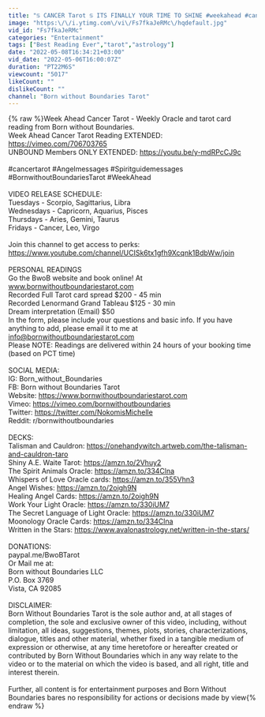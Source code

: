 ```yaml
---
title: "♋️ CANCER Tarot ♋️ ITS FINALLY YOUR TIME TO SHINE #weekahead #cancer #cancertarot #astrology"
image: "https:\/\/i.ytimg.com\/vi\/Fs7fkaJeRMc\/hqdefault.jpg"
vid_id: "Fs7fkaJeRMc"
categories: "Entertainment"
tags: ["Best Reading Ever","tarot","astrology"]
date: "2022-05-08T16:34:21+03:00"
vid_date: "2022-05-06T16:00:07Z"
duration: "PT22M6S"
viewcount: "5017"
likeCount: ""
dislikeCount: ""
channel: "Born without Boundaries Tarot"
---
```

{% raw %}Week Ahead Cancer Tarot - Weekly Oracle and tarot card reading from Born without Boundaries. <br />Week Ahead Cancer Tarot Reading EXTENDED: <a rel="nofollow" target="blank" href="https://vimeo.com/706703765">https://vimeo.com/706703765</a><br />UNBOUND Members ONLY EXTENDED: <a rel="nofollow" target="blank" href="https://youtu.be/y-mdRPcCJ9c">https://youtu.be/y-mdRPcCJ9c</a><br /><br />#cancertarot #Angelmessages #Spiritguidemessages #BornwithoutBoundariesTarot #WeekAhead<br /><br />VIDEO RELEASE SCHEDULE:<br />Tuesdays - Scorpio, Sagittarius, Libra<br />Wednesdays - Capricorn, Aquarius, Pisces<br />Thursdays - Aries, Gemini, Taurus<br />Fridays - Cancer, Leo, Virgo<br /><br />Join this channel to get access to perks:<br /><a rel="nofollow" target="blank" href="https://www.youtube.com/channel/UCISk6tx1gfh9Xcqnk1BdbWw/join">https://www.youtube.com/channel/UCISk6tx1gfh9Xcqnk1BdbWw/join</a><br /><br />PERSONAL READINGS <br />Go the BwoB website and book online! At www.bornwithoutboundariestarot.com<br />Recorded  Full Tarot card spread $200 - 45 min<br />Recorded Lenormand Grand Tableau $125 - 30 min<br />Dream interpretation (Email) $50<br />In the form, please include your questions and basic info. If you have anything to add, please email it to me at info@bornwithoutboundariestarot.com<br />Please NOTE: Readings are delivered within 24 hours of your booking time (based on PCT time)<br /><br />SOCIAL MEDIA:<br />IG: Born_without_Boundaries<br />FB: Born without Boundaries Tarot<br />Website: <a rel="nofollow" target="blank" href="https://www.bornwithoutboundariestarot.com">https://www.bornwithoutboundariestarot.com</a><br />Vimeo: <a rel="nofollow" target="blank" href="https://vimeo.com/bornwithoutboundaries">https://vimeo.com/bornwithoutboundaries</a><br />Twitter: <a rel="nofollow" target="blank" href="https://twitter.com/NokomisMichelle">https://twitter.com/NokomisMichelle</a><br />Reddit: r/bornwithoutboundaries<br /><br />DECKS:<br />Talisman and Cauldron: <a rel="nofollow" target="blank" href="https://onehandywitch.artweb.com/the-talisman-and-cauldron-taro">https://onehandywitch.artweb.com/the-talisman-and-cauldron-taro</a><br />Shiny A.E. Waite Tarot: <a rel="nofollow" target="blank" href="https://amzn.to/2Vhuy2">https://amzn.to/2Vhuy2</a><br />The Spirit Animals Oracle: <a rel="nofollow" target="blank" href="https://amzn.to/334Clna">https://amzn.to/334Clna</a><br />Whispers of Love Oracle cards: <a rel="nofollow" target="blank" href="https://amzn.to/355Vhn3">https://amzn.to/355Vhn3</a><br />Angel Wishes: <a rel="nofollow" target="blank" href="https://amzn.to/2oigh9N">https://amzn.to/2oigh9N</a><br />Healing Angel Cards: <a rel="nofollow" target="blank" href="https://amzn.to/2oigh9N">https://amzn.to/2oigh9N</a><br />Work Your Light Oracle: <a rel="nofollow" target="blank" href="https://amzn.to/330iUM7">https://amzn.to/330iUM7</a><br />The Secret Language of Light Oracle: <a rel="nofollow" target="blank" href="https://amzn.to/330iUM7">https://amzn.to/330iUM7</a><br />Moonology Oracle Cards: <a rel="nofollow" target="blank" href="https://amzn.to/334Clna">https://amzn.to/334Clna</a><br />Written in the Stars: <a rel="nofollow" target="blank" href="https://www.avalonastrology.net/written-in-the-stars/">https://www.avalonastrology.net/written-in-the-stars/</a><br /><br />DONATIONS:<br />paypal.me/BwoBTarot<br />Or Mail me at:<br />Born without Boundaries LLC<br />P.O. Box 3769<br />Vista, CA 92085 <br /><br />DISCLAIMER: <br />Born Without Boundaries Tarot is the sole author and, at all stages of completion, the sole and exclusive owner of this video, including, without limitation, all ideas, suggestions, themes, plots, stories, characterizations, dialogue, titles and other material, whether fixed in a tangible medium of expression or otherwise, at any time heretofore or hereafter created or contributed by Born Without Boundaries which in any way relate to the video or to the material on which the video is based, and all right, title and interest therein.<br /><br />Further, all content is for entertainment purposes and Born Without Boundaries bares no responsibility for actions or decisions made by view{% endraw %}
